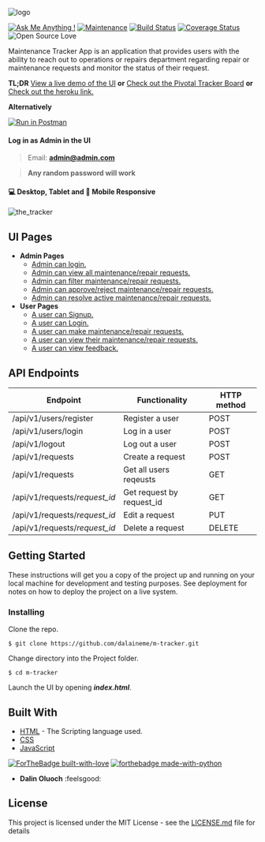![logo](https://user-images.githubusercontent.com/36375214/40588957-3674c082-61ee-11e8-9f24-197d6e2a33a7.png)

[![Ask Me Anything !](https://img.shields.io/badge/Ask%20me-anything-1abc9c.svg)](https://github.com/dcDalin) [![Maintenance](https://img.shields.io/badge/Maintained%3F-no-red.svg)](https://github.com/dalaineme/m-tracker/commits/master) [![Build Status](https://travis-ci.org/dalaineme/m-tracker.svg?branch=develop-api)](https://travis-ci.org/dalaineme/m-tracker) [![Coverage Status](https://coveralls.io/repos/github/dalaineme/m-tracker/badge.svg?branch=develop-api)](https://coveralls.io/github/dalaineme/m-tracker?branch=develop-api) ![Open Source Love](https://badges.frapsoft.com/os/mit/mit.svg?v=102)

Maintenance Tracker App is an application that provides users with the ability to reach out to operations or repairs department regarding repair or maintenance requests and monitor the status of their request.

**TL;DR** [View a live demo of the UI](https://dalaineme.github.io/m-tracker/) **or** [Check out the Pivotal Tracker Board](https://www.pivotaltracker.com/n/projects/2173228) **or** [Check out the heroku link.](https://dc-the-m-tracker.herokuapp.com)

**Alternatively**

[![Run in Postman](https://run.pstmn.io/button.svg)](https://app.getpostman.com/run-collection/afda743e107c8de4c444)

#### Log in as Admin in the UI

> Email: **admin@admin.com**

> **Any random password will work**

#### :computer: Desktop, Tablet and :iphone: Mobile Responsive

![the_tracker](https://user-images.githubusercontent.com/36375214/40584974-6ae25d60-61b3-11e8-93a3-ec4c17f45076.gif)

## UI Pages

* **Admin Pages**
  * [Admin can login.](https://dalaineme.github.io/m-tracker/UI/login.html)
  * [Admin can view all maintenance/repair requests.](https://dalaineme.github.io/m-tracker/UI/admin/index.html)
  * [Admin can filter maintenance/repair requests.](https://dalaineme.github.io/m-tracker/UI/admin/index.html)
  * [Admin can approve/reject maintenance/repair requests.](https://dalaineme.github.io/m-tracker/UI/admin/index.html)
  * [Admin can resolve active maintenance/repair requests.](https://dalaineme.github.io/m-tracker/UI/admin/index.html)
* **User Pages**
  * [A user can Signup.](https://dalaineme.github.io/m-tracker/UI/signup.html)
  * [A user can Login.](https://dalaineme.github.io/m-tracker/UI/login.html)
  * [A user can make maintenance/repair requests.](https://dalaineme.github.io/m-tracker/UI/user/index.html)
  * [A user can view their maintenance/repair requests.](https://dalaineme.github.io/m-tracker/UI/user/index.html)
  * [A user can view feedback.](https://dalaineme.github.io/m-tracker/UI/user/index.html)

## API Endpoints

| Endpoint                      | Functionality             | HTTP method |
| ----------------------------- | ------------------------- | ----------- |
| /api/v1/users/register        | Register a user           | POST        |
| /api/v1/users/login           | Log in a user             | POST        |
| /api/v1/logout                | Log out a user            | POST        |
| /api/v1/requests              | Create a request          | POST        |
| /api/v1/requests              | Get all users reqeusts    | GET         |
| /api/v1/requests/_request_id_ | Get request by request_id | GET         |
| /api/v1/requests/_request_id_ | Edit a request            | PUT         |
| /api/v1/requests/_request_id_ | Delete a request          | DELETE      |

## Getting Started

These instructions will get you a copy of the project up and running on your local machine for development and testing purposes. See deployment for notes on how to deploy the project on a live system.

### Installing

Clone the repo.

```
$ git clone https://github.com/dalaineme/m-tracker.git
```

Change directory into the Project folder.

```
$ cd m-tracker
```

Launch the UI by opening **_index.html_**.

## Built With

* [HTML](https://www.w3.org/html/) - The Scripting language used.
* [CSS](https://www.w3.org/Style/CSS/Overview.en.html)
* [JavaScript](https://developer.mozilla.org/bm/docs/Web/JavaScript/)

[![ForTheBadge built-with-love](http://ForTheBadge.com/images/badges/built-with-love.svg)](https://github.com/dalaineme) [![forthebadge made-with-python](http://ForTheBadge.com/images/badges/made-with-python.svg)](https://www.python.org/)

* **Dalin Oluoch** :feelsgood:

## License

This project is licensed under the MIT License - see the [LICENSE.md](https://github.com/dalaineme/m-tracker/blob/master/LICENSE) file for details
